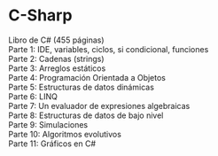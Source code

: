 # C-Sharp
Libro de C# (455 páginas)<br>
Parte 1: IDE, variables, ciclos, si condicional, funciones<br>
Parte 2: Cadenas (strings)<br>
Parte 3: Arreglos estáticos<br>
Parte 4: Programación Orientada a Objetos<br>
Parte 5: Estructuras de datos dinámicas<br>
Parte 6: LINQ<br>
Parte 7: Un evaluador de expresiones algebraicas<br>
Parte 8: Estructuras de datos de bajo nivel<br>
Parte 9: Simulaciones<br>
Parte 10: Algoritmos evolutivos<br>
Parte 11: Gráficos en C#<br>
